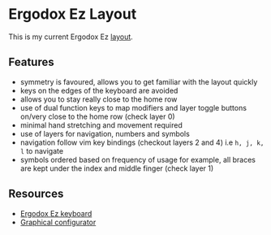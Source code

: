 # Ergodox Ez Layout

This is my current Ergodox Ez [layout](layout.pdf).

## Features

* symmetry is favoured, allows you to get familiar with the layout quickly
* keys on the edges of the keyboard are avoided
* allows you to stay really close to the home row
* use of dual function keys to map modifiers and layer toggle buttons on/very
  close to the home row (check layer 0)
* minimal hand stretching and movement required
* use of layers for navigation, numbers and symbols
* navigation follow vim key bindings (checkout layers 2 and 4) i.e `h, j, k, l`
  to navigate
* symbols ordered based on frequency of usage for example, all braces are kept
  under the index and middle finger (check layer 1)

## Resources

* [Ergodox Ez keyboard](http://ergodox-ez.com/)
* [Graphical configurator](http://configure.ergodox-ez.com/keyboard_layouts/new)
